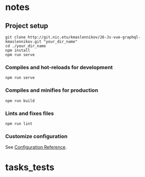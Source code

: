 # notes

## Project setup
```
git clone http://git.nic.etu/kmaslennikov/26-Js-vue-graphql-kmaslennikov.git "your_dir_name"
cd ./your_dir_name
npm install
npm run serve
```

### Compiles and hot-reloads for development
```
npm run serve
```

### Compiles and minifies for production
```
npm run build
```

### Lints and fixes files
```
npm run lint
```

### Customize configuration
See [Configuration Reference](https://cli.vuejs.org/config/).
# tasks_tests
